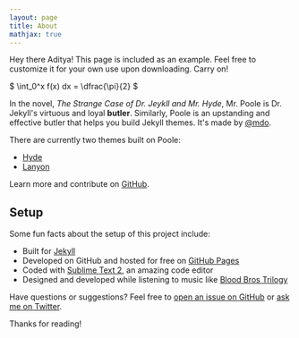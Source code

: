 ```yaml
---
layout: page
title: About
mathjax: true
---
```


<p class="message">
  Hey there Aditya! This page is included as an example. Feel free to customize it for your own use upon downloading. Carry on!
</p>


$
\int_0^x f(x) dx = \dfrac{\pi}{2}
$

In the novel, *The Strange Case of Dr. Jeykll and Mr. Hyde*, Mr. Poole is Dr. Jekyll's virtuous and loyal **butler**. Similarly, Poole is an upstanding and effective butler that helps you build Jekyll themes. It's made by [@mdo](https://twitter.com/mdo).

There are currently two themes built on Poole:

* [Hyde](http://hyde.getpoole.com)
* [Lanyon](http://lanyon.getpoole.com)

Learn more and contribute on [GitHub](https://github.com/poole).

## Setup

Some fun facts about the setup of this project include:

* Built for [Jekyll](http://jekyllrb.com)
* Developed on GitHub and hosted for free on [GitHub Pages](https://pages.github.com)
* Coded with [Sublime Text 2](http://sublimetext.org), an amazing code editor
* Designed and developed while listening to music like [Blood Bros Trilogy](https://soundcloud.com/maddecent/sets/blood-bros-series)

Have questions or suggestions? Feel free to [open an issue on GitHub](https://github.com/poole/issues/new) or [ask me on Twitter](https://twitter.com/mdo).

Thanks for reading!